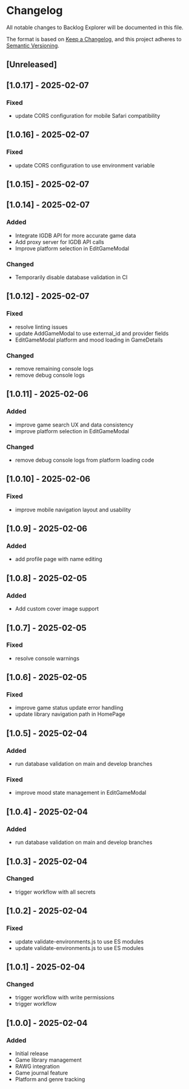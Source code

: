 # Changelog

All notable changes to Backlog Explorer will be documented in this file.

The format is based on [Keep a Changelog](https://keepachangelog.com/en/1.0.0/),
and this project adheres to [Semantic Versioning](https://semver.org/spec/v2.0.0.html).

## [Unreleased]

## [1.0.17] - 2025-02-07

### Fixed
- update CORS configuration for mobile Safari compatibility


## [1.0.16] - 2025-02-07

### Fixed
- update CORS configuration to use environment variable


## [1.0.15] - 2025-02-07


## [1.0.14] - 2025-02-07

### Added
- Integrate IGDB API for more accurate game data
- Add proxy server for IGDB API calls
- Improve platform selection in EditGameModal

### Changed
- Temporarily disable database validation in CI

## [1.0.12] - 2025-02-07

### Fixed
- resolve linting issues
- update AddGameModal to use external_id and provider fields
- EditGameModal platform and mood loading in GameDetails

### Changed
- remove remaining console logs
- remove debug console logs


## [1.0.11] - 2025-02-06

### Added
- improve game search UX and data consistency
- improve platform selection in EditGameModal

### Changed
- remove debug console logs from platform loading code


## [1.0.10] - 2025-02-06

### Fixed
- improve mobile navigation layout and usability


## [1.0.9] - 2025-02-06

### Added
- add profile page with name editing


## [1.0.8] - 2025-02-05

### Added
- Add custom cover image support


## [1.0.7] - 2025-02-05

### Fixed
- resolve console warnings


## [1.0.6] - 2025-02-05

### Fixed
- improve game status update error handling
- update library navigation path in HomePage


## [1.0.5] - 2025-02-04

### Added
- run database validation on main and develop branches

### Fixed
- improve mood state management in EditGameModal


## [1.0.4] - 2025-02-04

### Added
- run database validation on main and develop branches


## [1.0.3] - 2025-02-04

### Changed
- trigger workflow with all secrets


## [1.0.2] - 2025-02-04

### Fixed
- update validate-environments.js to use ES modules
- update validate-environments.js to use ES modules


## [1.0.1] - 2025-02-04

### Changed
- trigger workflow with write permissions
- trigger workflow


## [1.0.0] - 2025-02-04
### Added
- Initial release
- Game library management
- RAWG integration
- Game journal feature
- Platform and genre tracking



